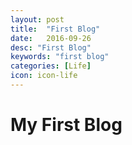 ```yaml
---
layout: post
title:  "First Blog"
date:   2016-09-26
desc: "First Blog"
keywords: "first blog"
categories: [Life]
icon: icon-life
---
```


# My First Blog
